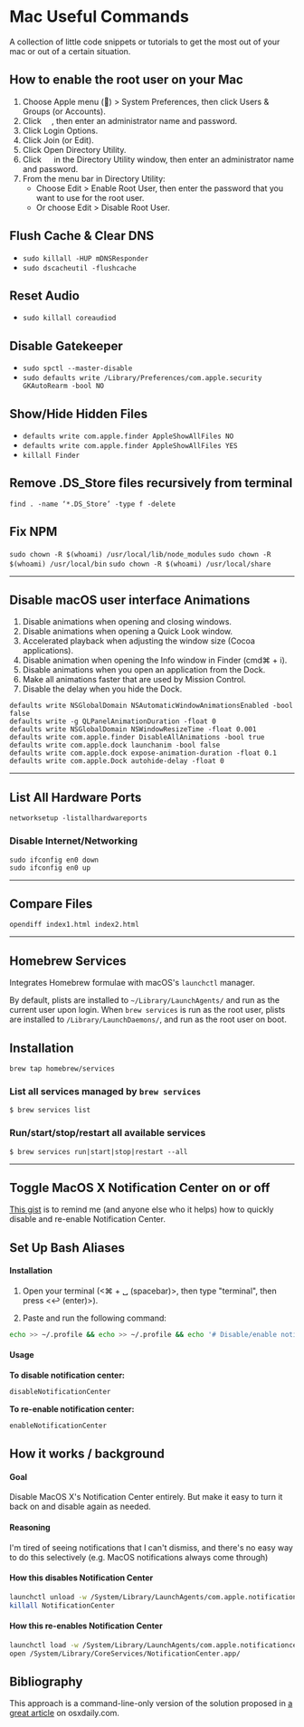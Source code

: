 # Mac Useful Commands

A collection of little code snippets or tutorials to get the most out of your mac or out of a certain situation.

## How to enable the root user on your Mac

1. Choose Apple menu () > System Preferences, then click Users & Groups (or Accounts).
2. Click <img src="https://support.apple.com/library/content/dam/edam/applecare/images/en_US/il/elcapitan-lock-inline.png" width="14">, then enter an administrator name and password.
3. Click Login Options.
4. Click Join (or Edit).
5. Click Open Directory Utility.
6. Click <img src="https://support.apple.com/library/content/dam/edam/applecare/images/en_US/il/elcapitan-lock-inline.png" width="14"> in the Directory Utility window, then enter an administrator name and password.
7. From the menu bar in Directory Utility:
	- Choose Edit > Enable Root User, then enter the password that you want to use for the root user.
	- Or choose Edit > Disable Root User.

## Flush Cache & Clear DNS
* `sudo killall -HUP mDNSResponder`
* `sudo dscacheutil -flushcache`

## Reset Audio
* `sudo killall coreaudiod`

## Disable Gatekeeper
* `sudo spctl --master-disable`
* `sudo defaults write /Library/Preferences/com.apple.security GKAutoRearm -bool NO`

## Show/Hide Hidden Files
* `defaults write com.apple.finder AppleShowAllFiles NO`
* `defaults write com.apple.finder AppleShowAllFiles YES`
* `killall Finder`

## Remove .DS_Store files recursively from terminal
`find . -name ‘*.DS_Store’ -type f -delete`

## Fix NPM
`sudo chown -R $(whoami) /usr/local/lib/node_modules`
`sudo chown -R $(whoami) /usr/local/bin`
`sudo chown -R $(whoami) /usr/local/share`


---
## Disable macOS user interface Animations

1. Disable animations when opening and closing windows.
2. Disable animations when opening a Quick Look window.
3. Accelerated playback when adjusting the window size (Cocoa applications).
4. Disable animation when opening the Info window in Finder (cmd⌘ + i).
5. Disable animations when you open an application from the Dock.
6. Make all animations faster that are used by Mission Control.
7. Disable the delay when you hide the Dock.

```
defaults write NSGlobalDomain NSAutomaticWindowAnimationsEnabled -bool false
defaults write -g QLPanelAnimationDuration -float 0
defaults write NSGlobalDomain NSWindowResizeTime -float 0.001
defaults write com.apple.finder DisableAllAnimations -bool true
defaults write com.apple.dock launchanim -bool false
defaults write com.apple.dock expose-animation-duration -float 0.1
defaults write com.apple.Dock autohide-delay -float 0
```

---

## List All Hardware Ports

`networksetup -listallhardwareports`

### Disable Internet/Networking

```
sudo ifconfig en0 down
sudo ifconfig en0 up
```

---

## Compare Files

`opendiff index1.html index2.html`

---

## Homebrew Services

Integrates Homebrew formulae with macOS's `launchctl` manager.

By default, plists are installed to `~/Library/LaunchAgents/` and run as the
current user upon login.  When `brew services` is run as the root user, plists
are installed to `/Library/LaunchDaemons/`, and run as the root user on boot.

## Installation ##
`brew tap homebrew/services`

### List all services managed by `brew services` ###
`$ brew services list`

### Run/start/stop/restart all available services ###
`$ brew services run|start|stop|restart --all`

---

## Toggle MacOS X Notification Center on or off

[This gist](https://gist.github.com/mikermcneil/10005651) is to remind me (and anyone else who it helps) how to quickly disable and re-enable Notification Center.

## Set Up Bash Aliases

#### Installation

1. Open your terminal (<⌘ + ␣ (spacebar)>, then type "terminal", then press <↩ (enter)>).

2. Paste and run the following command:

```sh
echo >> ~/.profile && echo >> ~/.profile && echo '# Disable/enable notification center' >> ~/.profile && echo 'alias disableNotificationCenter="launchctl unload -w /System/Library/LaunchAgents/com.apple.notificationcenterui.plist && killall NotificationCenter"' >> ~/.profile && echo 'alias enableNotificationCenter="launchctl load -w /System/Library/LaunchAgents/com.apple.notificationcenterui.plist && open /System/Library/CoreServices/NotificationCenter.app/"' >> ~/.profile && source ~/.profile
```

#### Usage

**To disable notification center:**
```sh
disableNotificationCenter
```

**To re-enable notification center:**
```sh
enableNotificationCenter
```


## How it works / background

#### Goal
Disable MacOS X's Notification Center entirely.  But make it easy to turn it back on and disable again as needed.

#### Reasoning
I'm tired of seeing notifications that I can't dismiss, and there's no easy way to do this selectively (e.g. MacOS notifications always come through)

#### How this disables __Notification Center__

```sh
launchctl unload -w /System/Library/LaunchAgents/com.apple.notificationcenterui.plist
killall NotificationCenter

```

#### How this re-enables __Notification Center__

```sh 
launchctl load -w /System/Library/LaunchAgents/com.apple.notificationcenterui.plist
open /System/Library/CoreServices/NotificationCenter.app/

```

## Bibliography
This approach is a command-line-only version of the solution proposed in [a great article](http://osxdaily.com/2012/08/06/disable-notification-center-remove-menu-bar-icon-os-x/) on osxdaily.com.
